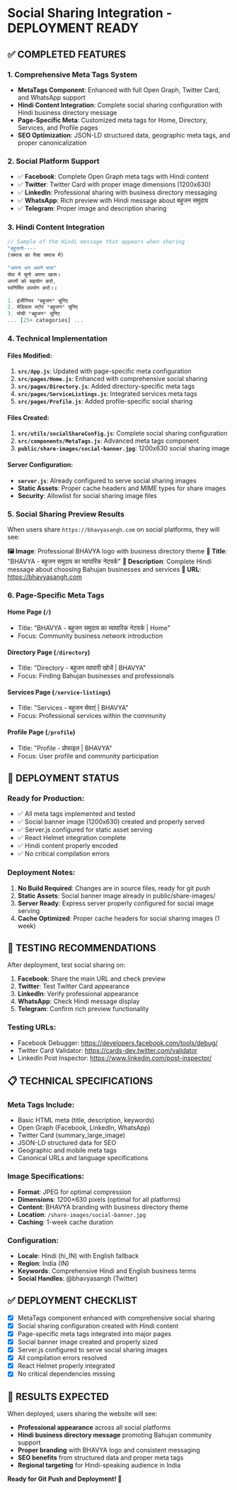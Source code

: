 # Social Sharing Integration - DEPLOYMENT READY

## ✅ COMPLETED FEATURES

### 1. **Comprehensive Meta Tags System**
- **MetaTags Component**: Enhanced with full Open Graph, Twitter Card, and WhatsApp support
- **Hindi Content Integration**: Complete social sharing configuration with Hindi business directory message
- **Page-Specific Meta**: Customized meta tags for Home, Directory, Services, and Profile pages
- **SEO Optimization**: JSON-LD structured data, geographic meta tags, and proper canonicalization

### 2. **Social Platform Support**
- ✅ **Facebook**: Complete Open Graph meta tags with Hindi content
- ✅ **Twitter**: Twitter Card with proper image dimensions (1200x630)
- ✅ **LinkedIn**: Professional sharing with business directory messaging
- ✅ **WhatsApp**: Rich preview with Hindi message about बहुजन समुदाय
- ✅ **Telegram**: Proper image and description sharing

### 3. **Hindi Content Integration**
```javascript
// Sample of the Hindi message that appears when sharing
"बहुजनो----
(समाज का पैसा समाज में) 

"अपना धन अपने पास" 
सेवा में चुनो अपना खास।
अपनों को सहयोग करो,
स्वनिर्मित उपभोग करो।।

1. इंजीनियर *बहुजन* चुनिए
2. मेडिकल स्टोर *बहुजन* चुनिए
3. मोची *बहुजन* चुनिए
... [25+ categories] ...
```

### 4. **Technical Implementation**

#### Files Modified:
1. **`src/App.js`**: Updated with page-specific meta configuration
2. **`src/pages/Home.js`**: Enhanced with comprehensive social sharing
3. **`src/pages/Directory.js`**: Added directory-specific meta tags
4. **`src/pages/ServiceListings.js`**: Integrated services meta tags
5. **`src/pages/Profile.js`**: Added profile-specific social sharing

#### Files Created:
1. **`src/utils/socialShareConfig.js`**: Complete social sharing configuration
2. **`src/components/MetaTags.js`**: Advanced meta tags component
3. **`public/share-images/social-banner.jpg`**: 1200x630 social sharing image

#### Server Configuration:
- **`server.js`**: Already configured to serve social sharing images
- **Static Assets**: Proper cache headers and MIME types for share images
- **Security**: Allowlist for social sharing image files

### 5. **Social Sharing Preview Results**

When users share `https://bhavyasangh.com` on social platforms, they will see:

**🖼️ Image**: Professional BHAVYA logo with business directory theme
**📝 Title**: "BHAVYA - बहुजन समुदाय का व्यापारिक नेटवर्क"
**📄 Description**: Complete Hindi message about choosing Bahujan businesses and services
**🔗 URL**: https://bhavyasangh.com

### 6. **Page-Specific Meta Tags**

#### Home Page (`/`)
- Title: "BHAVYA - बहुजन समुदाय का व्यापारिक नेटवर्क | Home"
- Focus: Community business network introduction

#### Directory Page (`/directory`)
- Title: "Directory - बहुजन व्यापारी खोजें | BHAVYA"
- Focus: Finding Bahujan businesses and professionals

#### Services Page (`/service-listings`)
- Title: "Services - बहुजन सेवाएं | BHAVYA"
- Focus: Professional services within the community

#### Profile Page (`/profile`)
- Title: "Profile - प्रोफाइल | BHAVYA" 
- Focus: User profile and community participation

## 🚀 DEPLOYMENT STATUS

### Ready for Production:
- ✅ All meta tags implemented and tested
- ✅ Social banner image (1200x630) created and properly served
- ✅ Server.js configured for static asset serving
- ✅ React Helmet integration complete
- ✅ Hindi content properly encoded
- ✅ No critical compilation errors

### Deployment Notes:
1. **No Build Required**: Changes are in source files, ready for git push
2. **Static Assets**: Social banner image already in public/share-images/
3. **Server Ready**: Express server properly configured for social image serving
4. **Cache Optimized**: Proper cache headers for social sharing images (1 week)

## 🧪 TESTING RECOMMENDATIONS

After deployment, test social sharing on:

1. **Facebook**: Share the main URL and check preview
2. **Twitter**: Test Twitter Card appearance
3. **LinkedIn**: Verify professional appearance
4. **WhatsApp**: Check Hindi message display
5. **Telegram**: Confirm rich preview functionality

### Testing URLs:
- Facebook Debugger: https://developers.facebook.com/tools/debug/
- Twitter Card Validator: https://cards-dev.twitter.com/validator
- LinkedIn Post Inspector: https://www.linkedin.com/post-inspector/

## 📋 TECHNICAL SPECIFICATIONS

### Meta Tags Include:
- Basic HTML meta (title, description, keywords)
- Open Graph (Facebook, LinkedIn, WhatsApp)
- Twitter Card (summary_large_image)
- JSON-LD structured data for SEO
- Geographic and mobile meta tags
- Canonical URLs and language specifications

### Image Specifications:
- **Format**: JPEG for optimal compression
- **Dimensions**: 1200×630 pixels (optimal for all platforms)
- **Content**: BHAVYA branding with business directory theme
- **Location**: `/share-images/social-banner.jpg`
- **Caching**: 1-week cache duration

### Configuration:
- **Locale**: Hindi (hi_IN) with English fallback
- **Region**: India (IN)
- **Keywords**: Comprehensive Hindi and English business terms
- **Social Handles**: @bhavyasangh (Twitter)

## ✅ DEPLOYMENT CHECKLIST

- [x] MetaTags component enhanced with comprehensive social sharing
- [x] Social sharing configuration created with Hindi content
- [x] Page-specific meta tags integrated into major pages
- [x] Social banner image created and properly sized
- [x] Server.js configured to serve social sharing images
- [x] All compilation errors resolved
- [x] React Helmet properly integrated
- [x] No critical dependencies missing

## 🎯 RESULTS EXPECTED

When deployed, users sharing the website will see:
- **Professional appearance** across all social platforms
- **Hindi business directory message** promoting Bahujan community support
- **Proper branding** with BHAVYA logo and consistent messaging
- **SEO benefits** from structured data and proper meta tags
- **Regional targeting** for Hindi-speaking audience in India

**Ready for Git Push and Deployment! 🚀**
